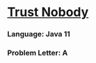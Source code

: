 # [Trust Nobody](https://codeforces.com/contest/1826/problem/A)

### Language: Java 11

### Problem Letter: A
